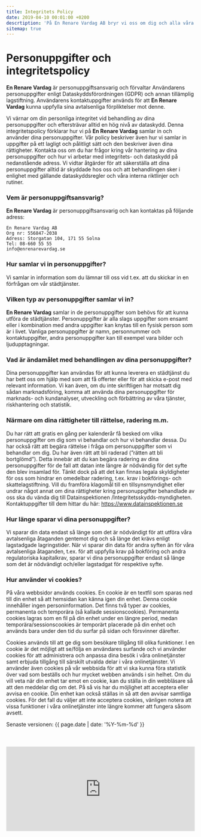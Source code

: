 ```yaml
---
title: Integritets Policy
date: 2019-04-10 00:01:00 +0200
descrtiption: 'På En Renare Vardag AB bryr vi oss om dig och alla våra kunder.'
sitemap: true
---
```

# Personuppgifter och integritetspolicy

**En Renare Vardag** är personuppgiftsansvarig och förvaltar Användarens personuppgifter enligt Dataskyddsförordningen (GDPR) och annan tillämplig lagstiftning. Användarens kontaktuppgifter används för att **En Renare Vardag** kunna uppfylla sina avtalsenliga förpliktelser mot denne. 

Vi värnar om din personliga integritet vid behandling av dina personuppgifter och eftersträvar alltid en hög nivå av dataskydd. Denna integritetspolicy förklarar hur vi på **En Renare Vardag** samlar in och använder dina personuppgifter. Vår policy beskriver även hur vi samlar in uppgifter på ett lagligt och pålitligt sätt och den beskriver även dina rättigheter. Kontakta oss om du har frågor kring vår hantering av dina personuppgifter och hur vi arbetar med integritets- och dataskydd på nedanstående adress.
Vi vidtar åtgärder för att säkerställa att dina personuppgifter alltid är skyddade hos oss och att behandlingen sker i enlighet med gällande dataskyddsregler och våra interna riktlinjer och rutiner.

### Vem är personuppgiftsansvarig?
**En Renare Vardag** är personuppgiftsansvarig och kan kontaktas på följande adress:
```
En Renare Vardag AB
Org nr: 556847-2038
Adress: Storgatan 104, 171 55 Solna
Tel: 08-660 55 55
info@enrenarevardag.se
```

### Hur samlar vi in personuppgifter?
Vi samlar in information som du lämnar till oss vid t.ex. att du skickar in en förfrågan om vår städtjänster.

### Vilken typ av personuppgifter samlar vi in?
**En Renare Vardag** samlar in de personuppgifter som behövs för att kunna utföra de städtjänster.
Personuppgifter är alla slags uppgifter som ensamt eller i kombination med andra uppgifter kan knytas till en fysisk person som är i livet. Vanliga personuppgifter är namn, personnummer och kontaktuppgifter, andra personuppgifter kan till exempel vara bilder och ljudupptagningar.

### Vad är ändamålet med behandlingen av dina personuppgifter?
Dina personuppgifter kan användas för att kunna leverera en städtjänst du har bett oss om hjälp med som att få offerter eller för att skicka e-post med relevant information. Vi kan även, om du inte skriftligen har motsatt dig sådan marknadsföring, komma att använda dina personuppgifter för marknads- och kundanalyser, utveckling och förbättring av våra tjänster, riskhantering och statistik.

### Närmare om dina rättigheter till rättelse, radering m.m.
Du har rätt att gratis en gång per kalenderår få besked om vilka personuppgifter om dig som vi behandlar och hur vi behandlar dessa. Du har också rätt att begära rättelse i fråga om personuppgifter som vi behandlar om dig. Du har även rätt att bli raderad (”rätten att bli bortglömd”). Detta innebär att du kan begära radering av dina personuppgifter för de fall att datan inte längre är nödvändig för det syfte den blev insamlad för. Tänkt dock på att det kan finnas legala skyldigheter för oss som hindrar en omedelbar radering, t.ex. krav i bokförings- och skattelagstiftning.
Vill du framföra klagomål till en tillsynsmyndighet eller undrar något annat om dina rättigheter kring personuppgifter behandlade av oss ska du vända dig till Datainspektionen /Integritetsskydds-myndigheten. Kontaktuppgifter till dem hittar du här: <https://www.datainspektionen.se>

### Hur länge sparar vi dina personuppgifter?
Vi sparar din data endast så länge som det är nödvändigt för att utföra våra avtalsenliga åtaganden gentemot dig och så länge det krävs enligt lagstadgade lagringstider. När vi sparar din data för andra syften än för våra avtalsenliga åtaganden, t.ex. för att uppfylla krav på bokföring och andra regulatoriska kapitalkrav, sparar vi dina personuppgifter endast så länge som det är nödvändigt och/eller lagstadgat för respektive syfte.

### Hur använder vi cookies?
På våra webbsidor används cookies. En cookie är en textfil som sparas ned till din enhet så att hemsidan kan känna igen din enhet. Denna cookie innehåller ingen personinformation. Det finns två typer av cookies, permanenta och temporära (så kallade sessionscookies).
Permanenta cookies lagras som en fil på din enhet under en längre period, medan temporära/sessionscookies är temporärt placerade på din enhet och används bara under den tid du surfar på sidan och försvinner därefter.

Cookies används till att ge dig som besökare tillgång till olika funktioner. I en cookie är det möjligt att se/följa en användares surfande och vi använder cookies för att administrera och anpassa dina besök i våra onlinetjänster samt erbjuda tillgång till särskilt utvalda delar i våra onlinetjänster. Vi använder även cookies på vår webbsida för att vi ska kunna föra statistik över vad som beställs och hur mycket webben används i sin helhet.
Om du vill veta när din enhet tar emot en cookie, kan du ställa in din webbläsare så att den meddelar dig om det. På så vis har du möjlighet att acceptera eller avvisa en cookie. Din enhet kan också ställas in så att den avvisar samtliga cookies. För det fall du väljer att inte acceptera cookies, vänligen notera att vissa funktioner i våra onlinetjänster inte längre kommer att fungera såsom avsett.

Senaste versionen: {{ page.date | date: '%Y-%m-%d' }}

<br />
<iframe src="https://widget.reco.se/v2/widget/3673336?mode=HORIZONTAL_QUOTE" width="100%" height="225" scrolling="no" style="border:0;display:block;margin-top:20px;" data-reactroot=""></iframe>

<br /><br /><br /><br /><br />
